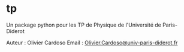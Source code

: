 # tp

Un package python pour les TP de Physique de l'Université de Paris-Diderot

Auteur : Olivier Cardoso
Email : Olivier.Cardoso@univ-paris-diderot.fr

